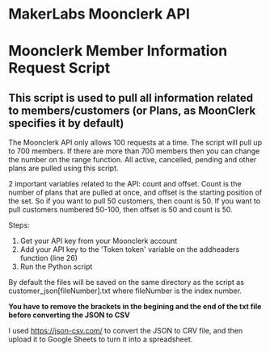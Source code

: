 # MakerLabs Moonclerk API
Moonclerk Member Information Request Script
==============

This script is used to pull all information related to members/customers (or Plans, as MoonClerk specifies it by default)
--------------

The Moonclerk API only allows 100 requests at a time. The script will pull up to 700 members. If there are more than 700 members then you can change the number on the 
range function. All active, cancelled, pending and other plans are pulled using this script. 

2 important variables related to the API: count and offset. Count is the number of plans that are pulled at once, and offset is the starting position of the set. So if you want to pull 50 customers, then count is 50.
If you want to pull customers numbered 50-100, then offset is 50 and count is 50. 

Steps:
1. Get your API key from your Moonclerk account
2. Add your API key to the 'Token token' variable on the addheaders function (line 26)
3. Run the Python script

By default the files will be saved on the same directory as the script as customer_json[fileNumber].txt where fileNumber is the index number. 

**You have to remove the brackets in the begining and the end of the txt file before converting the JSON to CSV**

I used https://json-csv.com/ to convert the JSON to CRV file, and then upload it to Google Sheets to turn it into a spreadsheet. 